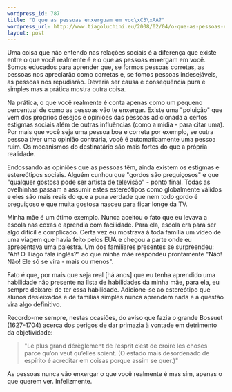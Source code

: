 ```yaml
--- 
wordpress_id: 787
title: "O que as pessoas enxerguam em voc\xC3\xAA?"
wordpress_url: http://www.tiagoluchini.eu/2008/02/04/o-que-as-pessoas-enxerguam-em-voce/
layout: post
---
```

Uma coisa que não entendo nas relações sociais é a diferença que existe entre o que você realmente é e o que as pessoas enxergam em você. Somos educados para aprender que, se formos pessoas corretas, as pessoas nos apreciarão como corretas e, se fomos pessoas indesejáveis, as pessoas nos repudiarão. Deveria ser causa e consequência pura e simples mas a prática mostra outra coisa.

Na prática, o que você realmente é conta apenas como um pequeno percentual de como as pessoas vão te enxergar. Existe uma "poluição" que vem dos próprios desejos e opiniões das pessoas adicionada a certos estigmas sociais além de outras influências (como a mídia - para citar uma). Por mais que você seja uma pessoa boa e correta por exemplo, se outra pessoa tiver uma opinião contrária, você é automaticamente uma pessoa ruim. Os mecanismos do destinatário são mais fortes do que a própria realidade.

Endossando as opiniões que as pessoas têm, ainda existem os estigmas e estereótipos sociais. Alguém cunhou que "gordos são preguiçosos" e que "qualquer gostosa pode ser artista de televisão" - ponto final. Todas as ovelhinhas passam a assumir estes estereótipos como globalmente válidos e eles são mais reais do que a pura verdade que nem todo gordo é preguiçoso e que muita gostosa nasceu para ficar longe da TV.

Minha mãe é um ótimo exemplo. Nunca aceitou o fato que eu levava a escola nas coxas e aprendia com facilidade. Para ela, escola era para ser algo difícil e complicado. Certa vez eu mostrava à toda família um vídeo de uma viagem que havia feito pelos EUA e chegou a parte onde eu apresentava uma palestra. Um dos familiares presentes se surpreendeu: "Ah! O Tiago fala inglês?" ao que minha mãe respondeu prontamente "Não! Não! Ele só se vira - mais ou menos".

Fato é que, por mais que seja real [há anos] que eu tenha aprendido uma habilidade não presente na lista de habilidades da minha mãe, para ela, eu sempre deixarei de ter essa habilidade. Adicione-se ao estereótipo que alunos desleixados e de famílias simples nunca aprendem nada e a questão vira algo definitivo.

Recordo-me sempre, nestas ocasiões, do aviso que fazia o grande Bossuet (1627-1704) acerca dos perigos de dar primazia à vontade em detrimento da objetividade:
<blockquote>"Le plus grand dérèglement de l’esprit c’est de croire les choses parce qu’on veut qu’elles soient. (O estado mais desordenado de espírito é acreditar em coisas porque assim se quer.)"</blockquote>
As pessoas nunca vão enxergar o que você realmente é mas sim, apenas o que querem ver. Infelizmente.

